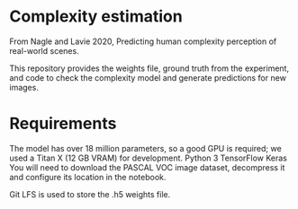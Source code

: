 # Complexity estimation

From Nagle and Lavie 2020, Predicting human complexity perception of real-world scenes.

This repository provides the weights file, ground truth from the experiment, and code to check the complexity model and generate predictions for new images.

# Requirements

The model has over 18 million parameters, so a good GPU is required; we used a Titan X (12 GB VRAM) for development.
Python 3
TensorFlow
Keras
You will need to download the PASCAL VOC image dataset, decompress it and configure its location in the notebook.

Git LFS is used to store the .h5 weights file.